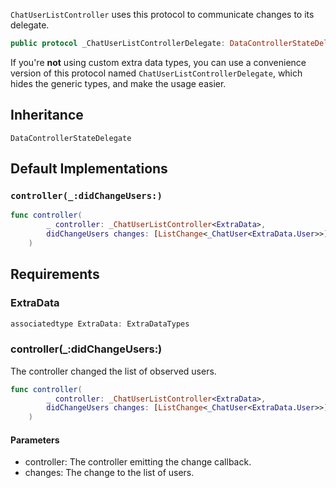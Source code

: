 
`ChatUserListController` uses this protocol to communicate changes to its delegate.

``` swift
public protocol _ChatUserListControllerDelegate: DataControllerStateDelegate 
```

If you're **not** using custom extra data types, you can use a convenience version of this protocol
named `ChatUserListControllerDelegate`, which hides the generic types, and make the usage easier.

## Inheritance

`DataControllerStateDelegate`

## Default Implementations

### `controller(_:didChangeUsers:)`

``` swift
func controller(
        _ controller: _ChatUserListController<ExtraData>,
        didChangeUsers changes: [ListChange<_ChatUser<ExtraData.User>>]
    ) 
```

## Requirements

### ExtraData

``` swift
associatedtype ExtraData: ExtraDataTypes
```

### controller(\_:​didChangeUsers:​)

The controller changed the list of observed users.

``` swift
func controller(
        _ controller: _ChatUserListController<ExtraData>,
        didChangeUsers changes: [ListChange<_ChatUser<ExtraData.User>>]
    )
```

#### Parameters

  - controller: The controller emitting the change callback.
  - changes: The change to the list of users.
